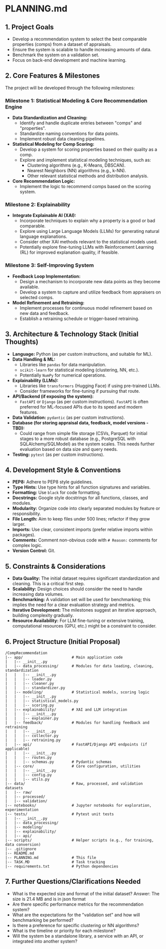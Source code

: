 # PLANNING.md

## 1. Project Goals

- Develop a recommendation system to select the best comparable properties (comps) from a dataset of appraisals.
- Ensure the system is scalable to handle increasing amounts of data.
- Benchmark the system on a validation set.
- Focus on back-end development and machine learning.

## 2. Core Features & Milestones

The project will be developed through the following milestones:

### Milestone 1: Statistical Modeling & Core Recommendation Engine

- **Data Standardization and Cleaning:**
  - Identify and handle duplicate entries between "comps" and "properties".
  - Standardize naming conventions for data points.
  - Implement robust data cleaning pipelines.
- **Statistical Modeling for Comp Scoring:**
  - Develop a system for scoring properties based on their quality as a comp.
  - Explore and implement statistical modeling techniques, such as:
    - Clustering algorithms (e.g., K-Means, DBSCAN).
    - Nearest Neighbors (NN) algorithms (e.g., k-NN).
    - Other relevant statistical methods and distribution analysis.
- **Core Recommendation Logic:**
  - Implement the logic to recommend comps based on the scoring system.

### Milestone 2: Explainability

- **Integrate Explainable AI (XAI):**
  - Incorporate techniques to explain why a property is a good or bad comparable.
  - Explore using Large Language Models (LLMs) for generating natural language explanations.
  - Consider other XAI methods relevant to the statistical models used.
  - Potentially explore fine-tuning LLMs with Reinforcement Learning (RL) for improved explanation quality, if feasible.

### Milestone 3: Self-Improving System

- **Feedback Loop Implementation:**
  - Design a mechanism to incorporate new data points as they become available.
  - Develop a system to capture and utilize feedback from appraisers on selected comps.
- **Model Refinement and Retraining:**
  - Implement processes for continuous model refinement based on new data and feedback.
  - Establish a retraining schedule or trigger-based retraining.

## 3. Architecture & Technology Stack (Initial Thoughts)

- **Language:** Python (as per custom instructions, and suitable for ML).
- **Data Handling & ML:**
  - Libraries like `pandas` for data manipulation.
  - `scikit-learn` for statistical modeling (clustering, NN, etc.).
  - Potentially `NumPy` for numerical operations.
- **Explainability (LLMs):**
  - Libraries like `transformers` (Hugging Face) if using pre-trained LLMs.
  - Consider frameworks for fine-tuning if pursuing that route.
- **API/Backend (if exposing the system):**
  - `FastAPI` or `Django` (as per custom instructions). `FastAPI` is often preferred for ML-focused APIs due to its speed and modern features.
- **Data Validation:** `pydantic` (as per custom instructions).
- **Database (for storing appraisal data, feedback, model versions - TBD):**
  - Could range from simple file storage (CSVs, Parquet) for initial stages to a more robust database (e.g., PostgreSQL with SQLAlchemy/SQLModel) as the system scales. This needs further evaluation based on data size and query needs.
- **Testing:** `pytest` (as per custom instructions).

## 4. Development Style & Conventions

- **PEP8:** Adhere to PEP8 style guidelines.
- **Type Hints:** Use type hints for all function signatures and variables.
- **Formatting:** Use `black` for code formatting.
- **Docstrings:** Google style docstrings for all functions, classes, and modules.
- **Modularity:** Organize code into clearly separated modules by feature or responsibility.
- **File Length:** Aim to keep files under 500 lines; refactor if they grow larger.
- **Imports:** Use clear, consistent imports (prefer relative imports within packages).
- **Comments:** Comment non-obvious code with `# Reason:` comments for complex logic.
- **Version Control:** Git.

## 5. Constraints & Considerations

- **Data Quality:** The initial dataset requires significant standardization and cleaning. This is a critical first step.
- **Scalability:** Design choices should consider the need to handle increasing data volumes.
- **Benchmarking:** A validation set will be used for benchmarking; this implies the need for a clear evaluation strategy and metrics.
- **Iterative Development:** The milestones suggest an iterative approach, building complexity gradually.
- **Resource Availability:** For LLM fine-tuning or extensive training, computational resources (GPU, etc.) might be a constraint to consider.

## 6. Project Structure (Initial Proposal)

```
/CompRecommendation
|-- app/                      # Main application code
|   |-- __init__.py
|   |-- data_processing/      # Modules for data loading, cleaning, standardization
|   |   |-- __init__.py
|   |   |-- loader.py
|   |   |-- cleaner.py
|   |   |-- standardizer.py
|   |-- modeling/             # Statistical models, scoring logic
|   |   |-- __init__.py
|   |   |-- statistical_models.py
|   |   |-- scoring.py
|   |-- explainability/       # XAI and LLM integration
|   |   |-- __init__.py
|   |   |-- explainer.py
|   |-- feedback/             # Modules for handling feedback and retraining
|   |   |-- __init__.py
|   |   |-- collector.py
|   |   |-- retraining.py
|   |-- api/                  # FastAPI/Django API endpoints (if applicable)
|   |   |-- __init__.py
|   |   |-- routes.py
|   |   |-- schemas.py        # Pydantic schemas
|   |-- core/                 # Core configuration, utilities
|   |   |-- __init__.py
|   |   |-- config.py
|   |   |-- utils.py
|-- data/                     # Raw, processed, and validation datasets
|   |-- raw/
|   |-- processed/
|   |-- validation/
|-- notebooks/                # Jupyter notebooks for exploration, experimentation
|-- tests/                    # Pytest unit tests
|   |-- __init__.py
|   |-- data_processing/
|   |-- modeling/
|   |-- explainability/
|   |-- api/
|-- scripts/                  # Helper scripts (e.g., for training, data conversion)
|-- .gitignore
|-- README.md
|-- PLANNING.md               # This file
|-- TASK.MD                   # Task tracking
|-- requirements.txt          # Python dependencies
```

## 7. Further Questions/Clarifications Needed

- What is the expected size and format of the initial dataset?
  Answer: The size is 21.4 MB and is in json format
- Are there specific performance metrics for the recommendation system?
- What are the expectations for the "validation set" and how will benchmarking be performed?
- Is there a preference for specific clustering or NN algorithms?
- What is the timeline or priority for each milestone?
- Will the system be a standalone library, a service with an API, or integrated into another system?
